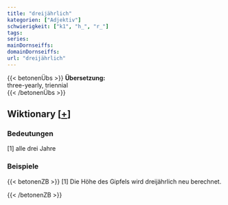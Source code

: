 ```yaml
---
title: "dreijährlich"
kategorien: ["Adjektiv"]
schwierigkeit: ["k1", "h_", "r_"]
tags:
series:
mainDornseiffs:
domainDornseiffs:
url: "dreijährlich"
---
```


{{< betonenÜbs >}}
**Übersetzung:**  
three-yearly, triennial  
{{< /betonenÜbs >}}

## Wiktionary [[+](https://de.wiktionary.org/wiki/dreijährlich)]

### Bedeutungen
[1] alle drei Jahre  

### Beispiele
{{< betonenZB >}}
[1] Die Höhe des Gipfels wird dreijährlich neu berechnet.  

{{< /betonenZB >}}

